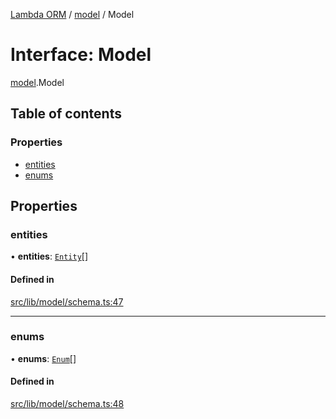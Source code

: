[Lambda ORM](../README.md) / [model](../modules/model.md) / Model

# Interface: Model

[model](../modules/model.md).Model

## Table of contents

### Properties

- [entities](model.Model.md#entities)
- [enums](model.Model.md#enums)

## Properties

### entities

• **entities**: [`Entity`](model.Entity.md)[]

#### Defined in

[src/lib/model/schema.ts:47](https://github.com/FlavioLionelRita/lambda-orm/blob/8e54723/src/lib/model/schema.ts#L47)

___

### enums

• **enums**: [`Enum`](model.Enum.md)[]

#### Defined in

[src/lib/model/schema.ts:48](https://github.com/FlavioLionelRita/lambda-orm/blob/8e54723/src/lib/model/schema.ts#L48)

